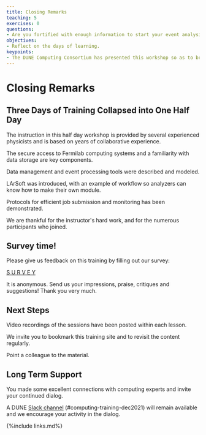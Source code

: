 ```yaml
---
title: Closing Remarks
teaching: 5
exercises: 0
questions:
- Are you fortified with enough information to start your event analysis?
objectives:
- Reflect on the days of learning.
keypoints:
- The DUNE Computing Consortium has presented this workshop so as to broaden the use of software tools used for analysis.
---
```


# Closing Remarks

<!--
## Video Session

<center>
<iframe width="560" height="315" src="https://www.youtube.com/embed/CVLChHWiSZI" title="DUNE Computing Tutorial May 2021 Day 3 Quiz Expert in the Room Grid and Batch System" frameborder="0" allow="accelerometer; autoplay; clipboard-write; encrypted-media; gyroscope; picture-in-picture" allowfullscreen></iframe>
</center>-->

## Three Days of Training Collapsed into One Half Day

The instruction in this half day workshop is provided by several experienced physicists and is based on years of collaborative experience. 

The secure access to Fermilab computing systems and a familiarity with data storage are key components.

Data management and event processing tools were described and modeled. 

LArSoft was introduced, with an example of workflow so analyzers can know how to make their own module. 

Protocols for efficient job submission and monitoring has been demonstrated.

We are thankful for the instructor's hard work, and for the numerous participants who joined.

##  Survey time!

Please give us feedback on this training by filling out our survey:

[S U R V E Y](https://forms.gle/FHLtSGDgB9oxbPYT9)

It is anonymous. Send us your impressions, praise, critiques and suggestions! Thank you very much.

##  Next Steps

Video recordings of the sessions have been posted within each lesson.

We invite you to bookmark this training site and to revisit the content regularly.

Point a colleague to the material.

## Long Term Support

You made some excellent connections with computing experts and invite your continued dialog.

A DUNE [Slack channel][dune-dec2021-slack] (#computing-training-dec2021) will remain available and we encourage your activity in the dialog.


[dune-dec2021-slack]:  https://dunescience.slack.com/archives/C02QCE2NCGL

{%include links.md%} 
